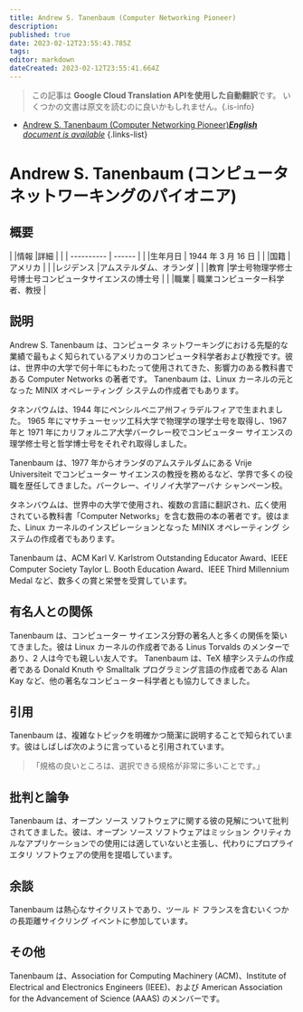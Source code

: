 ```yaml
---
title: Andrew S. Tanenbaum (Computer Networking Pioneer)
description: 
published: true
date: 2023-02-12T23:55:43.785Z
tags: 
editor: markdown
dateCreated: 2023-02-12T23:55:41.664Z
---
```


> この記事は **Google Cloud Translation APIを使用した自動翻訳**です。
いくつかの文書は原文を読むのに良いかもしれません。{.is-info}



- [Andrew S. Tanenbaum (Computer Networking Pioneer)***English** document is available*](/en/Knowledge-base/Dictionary/Person/andrew-s-tanenbaum-computer-networking-pioneer)
{.links-list}


# Andrew S. Tanenbaum (コンピュータ ネットワーキングのパイオニア)

## 概要

| |情報 |詳細 |
| | ---------- | ------ |
| |生年月日 | 1944 年 3 月 16 日 |
| |国籍 |アメリカ |
| |レジデンス |アムステルダム、オランダ |
| |教育 |学士号物理学修士号博士号コンピュータサイエンスの博士号 |
| |職業 | 職業コンピューター科学者、教授 |

## 説明

Andrew S. Tanenbaum は、コンピュータ ネットワーキングにおける先駆的な業績で最もよく知られているアメリカのコンピュータ科学者および教授です。彼は、世界中の大学で何十年にもわたって使用されてきた、影響力のある教科書である Computer Networks の著者です。 Tanenbaum は、Linux カーネルの元となった MINIX オペレーティング システムの作成者でもあります。

タネンバウムは、1944 年にペンシルベニア州フィラデルフィアで生まれました。 1965 年にマサチューセッツ工科大学で物理学の理学士号を取得し、1967 年と 1971 年にカリフォルニア大学バークレー校でコンピューター サイエンスの理学修士号と哲学博士号をそれぞれ取得しました。

Tanenbaum は、1977 年からオランダのアムステルダムにある Vrije Universiteit でコンピューター サイエンスの教授を務めるなど、学界で多くの役職を歴任してきました。バークレー、イリノイ大学アーバナ シャンペーン校。

タネンバウムは、世界中の大学で使用され、複数の言語に翻訳され、広く使用されている教科書「Computer Networks」を含む数冊の本の著者です。彼はまた、Linux カーネルのインスピレーションとなった MINIX オペレーティング システムの作成者でもあります。

Tanenbaum は、ACM Karl V. Karlstrom Outstanding Educator Award、IEEE Computer Society Taylor L. Booth Education Award、IEEE Third Millennium Medal など、数多くの賞と栄誉を受賞しています。

## 有名人との関係

Tanenbaum は、コンピューター サイエンス分野の著名人と多くの関係を築いてきました。彼は Linux カーネルの作成者である Linus Torvalds のメンターであり、2 人は今でも親しい友人です。 Tanenbaum は、TeX 植字システムの作成者である Donald Knuth や Smalltalk プログラミング言語の作成者である Alan Kay など、他の著名なコンピューター科学者とも協力してきました。

## 引用

Tanenbaum は、複雑なトピックを明確かつ簡潔に説明することで知られています。彼はしばしば次のように言っていると引用されています。

>「規格の良いところは、選択できる規格が非常に多いことです。」

## 批判と論争

Tanenbaum は、オープン ソース ソフトウェアに関する彼の見解について批判されてきました。彼は、オープン ソース ソフトウェアはミッション クリティカルなアプリケーションでの使用には適していないと主張し、代わりにプロプライエタリ ソフトウェアの使用を提唱しています。

## 余談

Tanenbaum は熱心なサイクリストであり、ツール ド フランスを含むいくつかの長距離サイクリング イベントに参加しています。

## その他

Tanenbaum は、Association for Computing Machinery (ACM)、Institute of Electrical and Electronics Engineers (IEEE)、および American Association for the Advancement of Science (AAAS) のメンバーです。